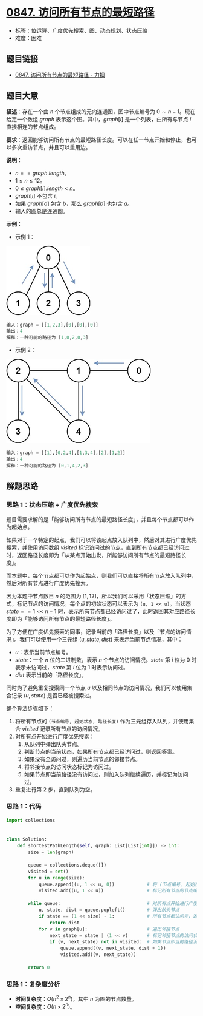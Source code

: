 # [0847. 访问所有节点的最短路径](https://leetcode.cn/problems/shortest-path-visiting-all-nodes/)

- 标签：位运算、广度优先搜索、图、动态规划、状态压缩
- 难度：困难

## 题目链接

- [0847. 访问所有节点的最短路径 - 力扣](https://leetcode.cn/problems/shortest-path-visiting-all-nodes/)

## 题目大意

**描述**：存在一个由 $n$ 个节点组成的无向连通图，图中节点编号为 $0 \sim n - 1$。现在给定一个数组 $graph$ 表示这个图。其中，$graph[i]$ 是一个列表，由所有与节点 $i$ 直接相连的节点组成。

**要求**：返回能够访问所有节点的最短路径长度。可以在任一节点开始和停止，也可以多次重访节点，并且可以重用边。

**说明**：

- $n == graph.length$。
- $1 \le n \le 12$。
- $0 \le graph[i].length < n$。
- $graph[i]$ 不包含 $i$。
- 如果 $graph[a]$ 包含 $b$，那么 $graph[b]$ 也包含 $a$。
- 输入的图总是连通图。

**示例**：

- 示例 1：

![](../images/20201024084701.jpg)

```python
输入：graph = [[1,2,3],[0],[0],[0]]
输出：4
解释：一种可能的路径为 [1,0,2,0,3]
```

- 示例 2：

![](../images/20201024084702.jpg)

```python
输入：graph = [[1],[0,2,4],[1,3,4],[2],[1,2]]
输出：4
解释：一种可能的路径为 [0,1,4,2,3]
```

## 解题思路

### 思路 1：状态压缩 + 广度优先搜索

 题目需要求解的是「能够访问所有节点的最短路径长度」，并且每个节点都可以作为起始点。

如果对于一个特定的起点，我们可以将该起点放入队列中，然后对其进行广度优先搜索，并使用访问数组 $visited$ 标记访问过的节点，直到所有节点都已经访问过时，返回路径长度即为「从某点开始出发，所能够访问所有节点的最短路径长度」。

而本题中，每个节点都可以作为起始点，则我们可以直接将所有节点放入队列中，然后对所有节点进行广度优先搜索。

因为本题中节点数目 $n$ 的范围为 $[1, 12]$，所以我们可以采用「状态压缩」的方式，标记节点的访问情况。每个点的初始状态可以表示为 `(u, 1 << u)`。当状态 $state == 1 \text{ <}\text{< } n - 1$ 时，表示所有节点都已经访问过了，此时返回其对应路径长度即为「能够访问所有节点的最短路径长度」。

为了方便在广度优先搜索的同事，记录当前的「路径长度」以及「节点的访问情况」。我们可以使用一个三元组 $(u, state, dist)$ 来表示当前节点情况，其中：

- $u$：表示当前节点编号。
- $state$：一个 $n$ 位的二进制数，表示 $n$ 个节点的访问情况。$state$ 第 $i$ 位为 $0$ 时表示未访问过，$state$ 第 $i$ 位为 $1$ 时表示访问过。
- $dist$ 表示当前的「路径长度」。

同时为了避免重复搜索同一个节点 $u$ 以及相同节点的访问情况，我们可以使用集合记录 $(u, state)$ 是否已经被搜索过。

整个算法步骤如下：

1. 将所有节点的 `(节点编号, 起始状态, 路径长度)` 作为三元组存入队列，并使用集合 $visited$ 记录所有节点的访问情况。
2. 对所有点开始进行广度优先搜索：
   1. 从队列中弹出队头节点。
   2. 判断节点的当前状态，如果所有节点都已经访问过，则返回答案。
   3. 如果没有全访问过，则遍历当前节点的邻接节点。
   4. 将邻接节点的访问状态标记为访问过。
   5. 如果节点即当前路径没有访问过，则加入队列继续遍历，并标记为访问过。
3. 重复进行第 $2$ 步，直到队列为空。

### 思路 1：代码

```python
import collections


class Solution:
    def shortestPathLength(self, graph: List[List[int]]) -> int:
        size = len(graph)

        queue = collections.deque([])
        visited = set()
        for u in range(size):
            queue.append((u, 1 << u, 0))            # 将 (节点编号, 起始状态, 路径长度) 存入队列
            visited.add((u, 1 << u))                # 标记所有节点的节点编号，以及当前状态

        while queue:                                # 对所有点开始进行广度优先搜索
            u, state, dist = queue.popleft()        # 弹出队头节点
            if state == (1 << size) - 1:            # 所有节点都访问完，返回答案
                return dist
            for v in graph[u]:                      # 遍历邻接节点
                next_state = state | (1 << v)       # 标记邻接节点的访问状态
                if (v, next_state) not in visited:  # 如果节点即当前路径没有访问过，则加入队列继续遍历，并标记为访问过
                    queue.append((v, next_state, dist + 1))
                    visited.add((v, next_state))

        return 0
```

### 思路 1：复杂度分析

- **时间复杂度**：$O(n^2 \times 2^n)$，其中 $n$ 为图的节点数量。
- **空间复杂度**：$O(n \times 2^n)$。

